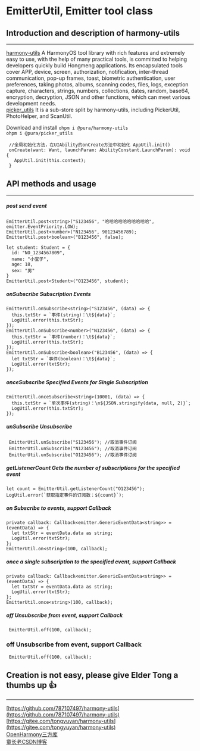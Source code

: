 # EmitterUtil, Emitter tool class

## Introduction and description of harmony-utils

------
[harmony-utils](https://ohpm.openharmony.cn/#/cn/detail/@pura%2Fharmony-utils) A HarmonyOS tool library with rich features and extremely easy to use, with the help of many practical tools, is committed to helping developers quickly build Hongmeng applications. Its encapsulated tools cover APP, device, screen, authorization, notification, inter-thread communication, pop-up frames, toast, biometric authentication, user preferences, taking photos, albums, scanning codes, files, logs, exception capture, characters, strings, numbers, collections, dates, random, base64, encryption, decryption, JSON and other functions, which can meet various development needs.   
[picker_utils](https://ohpm.openharmony.cn/#/cn/detail/@pura%2Fpicker_utils) It is a sub-store split by harmony-utils, including PickerUtil, PhotoHelper, and ScanUtil.

Download and install
`ohpm i @pura/harmony-utils`  
`ohpm i @pura/picker_utils`

 ```
  //全局初始化方法，在UIAbility的onCreate方法中初始化 AppUtil.init()
  onCreate(want: Want, launchParam: AbilityConstant.LaunchParam): void {
    AppUtil.init(this.context);
  }
 ```

## API methods and usage

------

##### post send event

```
EmitterUtil.post<string>("S123456", "哈哈哈哈哈哈哈哈哈哈", emitter.EventPriority.LOW);
EmitterUtil.post<number>("N123456", 90123456789);
EmitterUtil.post<boolean>("B123456", false);

let student: Student = {
  id: "NO_1234567809",
  name: "小宝子",
  age: 18,
  sex: "男"
}
EmitterUtil.post<Student>("O123456", student);
```

##### onSubscribe Subscription Events

```
EmitterUtil.onSubscribe<string>("S123456", (data) => {
  this.txtStr = `事件(string)：\t${data}`;
  LogUtil.error(this.txtStr);
});
EmitterUtil.onSubscribe<number>("N123456", (data) => {
  this.txtStr = `事件(number)：\t${data}`;
  LogUtil.error(this.txtStr);
});
EmitterUtil.onSubscribe<boolean>("B123456", (data) => {
  let txtStr = `事件(boolean)：\t${data}`;
  LogUtil.error(txtStr);
});
```

##### onceSubscribe Specified Events for Single Subscription

```
EmitterUtil.onceSubscribe<string>(10001, (data) => {
  this.txtStr = `单次事件(string)：\n${JSON.stringify(data, null, 2)}`;
  LogUtil.error(this.txtStr);
});
```

##### unSubscribe Unsubscribe

```
 EmitterUtil.unSubscribe("S123456"); //取消事件订阅
 EmitterUtil.unSubscribe("N123456"); //取消事件订阅
 EmitterUtil.unSubscribe("O123456"); //取消事件订阅
```

##### getListenerCount Gets the number of subscriptions for the specified event

```
let count = EmitterUtil.getListenerCount("O123456");
LogUtil.error(`获取指定事件的订阅数：${count}`);
```

##### on Subscribe to events, support Callback

```
private callback: Callback<emitter.GenericEventData<string>> = (eventData) => {
  let txtStr = eventData.data as string;
  LogUtil.error(txtStr);
};
EmitterUtil.on<string>(100, callback);
```

##### once a single subscription to the specified event, support Callback

```
private callback: Callback<emitter.GenericEventData<string>> = (eventData) => {
  let txtStr = eventData.data as string;
  LogUtil.error(txtStr);
};
EmitterUtil.once<string>(100, callback);
```

##### off Unsubscribe from event, support Callback

```
 EmitterUtil.off(100, callback);
```

### off Unsubscribe from event, support Callback

```
 EmitterUtil.off(100, callback);
```

## Creation is not easy, please give Elder Tong a thumbs up 👍

------
[https://github.com/787107497/harmony-utils](https://github.com/787107497/harmony-utils)   
[https://gitee.com/tongyuyan/harmony-utils](https://gitee.com/tongyuyan/harmony-utils)   
[OpenHarmony三方库](https://ohpm.openharmony.cn/#/cn/detail/@pura%2Fharmony-utils)   
[童长老CSDN博客](https://blog.csdn.net/qq_32922545)   
   





